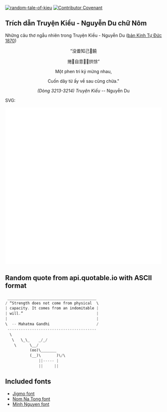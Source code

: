 [![random-tale-of-kieu](https://github.com/huuquyet/random-tale-of-kieu/actions/workflows/random-tale-of-kieu.yml/badge.svg)](https://github.com/huuquyet/random-tale-of-kieu/actions/workflows/random-tale-of-kieu.yml)
[![Contributor Covenant](https://img.shields.io/badge/Contributor%20Covenant-2.1-4baaaa.svg)](.github/CODE_OF_CONDUCT.md "Contributor Covenant 2.1")

## Trích dẫn Truyện Kiều - Nguyễn Du chữ Nôm

Những câu thơ ngẫu nhiên trong Truyện Kiều - Nguyễn Du ([bản Kinh Tự Đức 1870](https://vi.wikisource.org/wiki/Truy%E1%BB%87n_Ki%E1%BB%81u_(b%E1%BA%A3n_Kinh_T%E1%BB%B1_%C4%90%E1%BB%A9c_1870)))

<div align="center">
<!-- START_KIEU -->
      <p class="nom">“没畨知己𢜠饒</p>
      <p class="nom">捲𦀊自意𧗱𡢐拱悇”</p>
      <p class="quocngu">Một phen tri kỷ mừng nhau,</p>
      <p class="quocngu">Cuốn dây từ ấy về sau cũng chừa."</p>
      <p class="author"><i>(Dòng 3213-3214) Truyện Kiều</i> -- Nguyễn Du</p>
<!-- END_KIEU -->
</div>

SVG:

<div align="center">
  <img src="./assets/random-kieu.svg" alt="The Tale of Kieu - Nguyen Du">
</div>

## Random quote from api.quotable.io with ASCII format

<!-- START_QUOTE -->
```rust
 ________________________________________
/ “Strength does not come from physical  \
| capacity. It comes from an indomitable |
| will.”                                 |
|                                        |
\  -- Mahatma Gandhi                     /
 ----------------------------------------
  \
   \   \_\_    _/_/
    \      \__/
           (oo)\_______
           (__)\       )\/\
               ||----- |
               ||     ||
```
<!-- END_QUOTE -->

## Included fonts

- [Jigmo font](https://github.com/kamichikoichi/jigmo)
- [Nom Na Tong font](https://github.com/nomfoundation/font)
- [Minh Nguyen font](https://github.com/TKYKmori/Minh-Nguyen)
